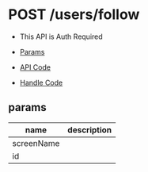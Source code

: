 # POST /users/follow

- This API is Auth Required

- [Params](#params)
- [API Code](/src/endpoints/users/follow.js)
- [Handle Code](/src/handlers/web/users/follow.js)

## params


name|description
---|---
screenName|
id|
